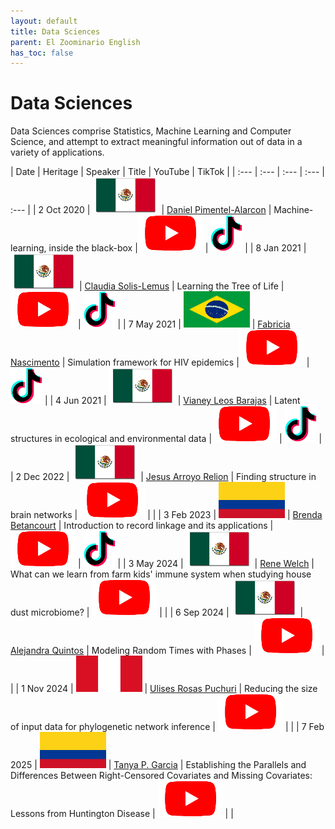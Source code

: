 ```yaml
---
layout: default
title: Data Sciences
parent: El Zoominario English
has_toc: false
---
```


# Data Sciences

Data Sciences comprise Statistics, Machine Learning and Computer Science, and attempt to extract meaningful information out of data in a variety of applications.

| Date | Heritage | Speaker | Title | YouTube | TikTok | 
| :---   | :--- | :--- | :---  | :--- | 
| 2 Oct 2020 | ![](../../assets/pics/flags/mexico.png) | [Daniel Pimentel-Alarcon](https://solislemuslab.github.io/el-zoominario/zoominario-english/data-sci/danielpimentel.html) | Machine-learning, inside the black-box  |[![youtube (653k)](../../assets/icons16/youtube.png)](https://youtu.be/W1zxOj6895I) | [![tiktok (653k)](../../assets/icons16/tiktok.png)](https://www.tiktok.com/@latinxinstem/video/7081420036396649771) |
| 8 Jan 2021 | ![](../../assets/pics/flags/mexico.png) | [Claudia Solis-Lemus](https://solislemuslab.github.io/el-zoominario/zoominario-english/data-sci/claudiasolislemus.html) | Learning the Tree of Life |[![youtube (653k)](../../assets/icons16/youtube.png)](https://youtu.be/lAP8kpPa288) | [![tiktok (653k)](../../assets/icons16/tiktok.png)](https://www.tiktok.com/@latinxinstem/video/7081434544120843562) | 
| 7 May 2021 | ![](../../assets/pics/flags/brasil.png) | [Fabricia Nascimento](https://solislemuslab.github.io/el-zoominario/zoominario-english/data-sci/fabricianascimento.html) | Simulation framework for HIV epidemics |[![youtube (653k)](../../assets/icons16/youtube.png)](https://youtu.be/6hr47tzxihw) | [![tiktok (653k)](../../assets/icons16/tiktok.png)](https://www.tiktok.com/@latinxinstem/video/7081445244646182190) |
| 4 Jun 2021 | ![](../../assets/pics/flags/mexico.png) | [Vianey Leos Barajas](https://solislemuslab.github.io/el-zoominario/zoominario-english/data-sci/vianeyleos.html) | Latent structures in ecological and environmental data |[![youtube (653k)](../../assets/icons16/youtube.png)](https://youtu.be/RZ1StdDDFFU) | [![tiktok (653k)](../../assets/icons16/tiktok.png)](https://www.tiktok.com/@latinxinstem/video/7081448806461607211) |
| 2 Dec 2022 | ![](../../assets/pics/flags/mexico.png) | [Jesus Arroyo Relion](https://solislemuslab.github.io/el-zoominario/zoominario-english/data-sci/jesusarroyo.html) | Finding structure in brain networks | [![youtube (653k)](../../assets/icons16/youtube.png)](https://youtu.be/6LBoSW90g08) | |
| 3 Feb 2023 | ![](../../assets/pics/flags/colombia.png) | [Brenda Betancourt](https://solislemuslab.github.io/el-zoominario/zoominario-english/data-sci/brendabetancourt.html) | Introduction to record linkage and its applications | [![youtube (653k)](../../assets/icons16/youtube.png)](https://youtu.be/8aRcH_LYr7E) | [![tiktok (653k)](../../assets/icons16/tiktok.png)](https://www.tiktok.com/@latinxinstem/video/7198957014762999083) |
| 3 May 2024 | ![](../../assets/pics/flags/mexico.png) | [Rene Welch](https://solislemuslab.github.io/el-zoominario/zoominario-english/data-sci/ulisesrosas.html) | What can we learn from farm kids' immune system when studying house dust microbiome? | [![youtube (653k)](../../assets/icons16/youtube.png)](https://youtu.be/FpR52kSS9kM) | |
| 6 Sep 2024 | ![](../../assets/pics/flags/mexico.png) | [Alejandra Quintos](https://solislemuslab.github.io/el-zoominario/zoominario-english/data-sci/alequintos.html) | Modeling Random Times with Phases | [![youtube (653k)](../../assets/icons16/youtube.png)](https://youtu.be/LZZnJWQwScM) | |
| 1 Nov 2024 | ![](../../assets/pics/flags/peru.png) | [Ulises Rosas Puchuri](https://solislemuslab.github.io/el-zoominario/zoominario-english/data-sci/ulisesrosas.html) | Reducing the size of input data for phylogenetic network inference | [![youtube (653k)](../../assets/icons16/youtube.png)](https://youtu.be/fwwA8s8ohBY) | |
| 7 Feb 2025 | ![](../../assets/pics/flags/colombia.png) | [Tanya P. Garcia](https://solislemuslab.github.io/el-zoominario/zoominario-english/data-sci/tanyagarcia.html) | Establishing the Parallels and Differences Between Right-Censored Covariates and Missing Covariates: Lessons from Huntington Disease | [![youtube (653k)](../../assets/icons16/youtube.png)](https://youtu.be/1GAEDDhajRg) | |
